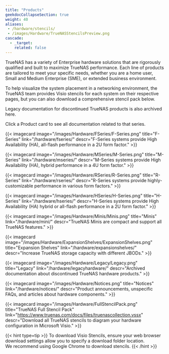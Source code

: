 ```yaml
---
title: "Products"
geekdocCollapseSection: true
weight: 40
aliases:
 - /hardware/stencils/
 - /images/Hardware/TrueNASStencilsPreview.png
cascade:
  - _target:
    related: false
---
```


TrueNAS has a variety of Enterprise hardware solutions that are rigorously qualified and built to maximize TrueNAS performance.
Each line of products are tailored to meet your specific needs, whether you are a home user, Small and Medium Enterprise (SME), or extended business environment.

To help visualize the system placement in a networking environment, the TrueNAS team provides Visio stencils for each system on their respective pages, but you can also download a comprehensive stencil pack below.

Legacy documentation for discontinued TrueNAS products is also archived here.

Click a Product card to see all documentation related to that series.

<div class="docs-sections">

{{< imagecard image="/images/Hardware/FSeries/F-Series.png" title="F-Series" link="/hardware/fseries/"
descr="F-Series systems provide High Availability (HA), all-flash performance in a 2U form factor." >}}

{{< imagecard image="/images/Hardware/MSeries/M-Series.png" title="M-Series" link="/hardware/mseries/"
descr="M-Series systems provide High Availability (HA), hybrid performance in a 4U form factor." >}}

{{< imagecard image="/images/Hardware/RSeries/R-Series.png" title="R-Series" link="/hardware/rseries/"
descr="R-Series systems provide highly-customizable performance in various form factors." >}}

{{< imagecard image="/images/Hardware/HSeries/H-Series.png" title="H-Series" link="/hardware/hseries/"
descr="H-Series systems provide High Availability (HA) hybrid or all-flash performance in a 2U form factor." >}}

{{< imagecard image="/images/Hardware/Minis/Minis.png" title="Minis" link="/hardware/mini/"
descr="TrueNAS Minis are compact and support all TrueNAS features." >}}

{{< imagecard image="/images/Hardware/ExpansionShelves/ExpansionShelves.png" title="Expansion Shelves" link="/hardware/expansionshelves/"
descr="Increase TrueNAS storage capacity with different JBODs." >}}

{{< imagecard image="/images/Hardware/Legacy/Legacy.png" title="Legacy" link="/hardware/legacyhardware/"
descr="Archived documentation about discontinued TrueNAS hardware products." >}}

{{< imagecard image="/images/Hardware/Notices.png" title="Notices" link="/hardware/notices/"
descr="Product announcements, unspecific FAQs, and articles about hardware components." >}}

{{< imagecard image="/images/Hardware/FullStencilPack.png" title="TrueNAS Full Stencil Pack" link="https://www.truenas.com/docs/files/truenascollection.vssx"
descr="Download all TrueNAS stencils to diagram your hardware configuration in Microsoft Visio." >}}

</div>

{{< hint type=tip >}}
To download Visio Stencils, ensure your web browser download settings allow you to specify a download folder location.<br> 
We recommend using Google Chrome to download stencils.
{{< /hint >}}